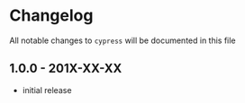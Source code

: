 # Changelog

All notable changes to `cypress` will be documented in this file

## 1.0.0 - 201X-XX-XX

- initial release

